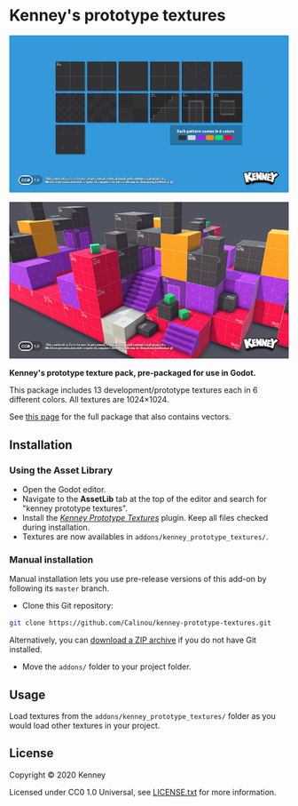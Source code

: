# Kenney's prototype textures

![Preview](/preview.png)

![Sample](/sample.png)

**Kenney's prototype texture pack, pre-packaged for use in Godot.**

This package includes 13 development/prototype textures each in 6 different
colors. All textures are 1024×1024.

See [this page](https://kenney.nl/assets/prototype-textures) for the full
package that also contains vectors.

## Installation

### Using the Asset Library

- Open the Godot editor.
- Navigate to the **AssetLib** tab at the top of the editor and search for
  "kenney prototype textures".
- Install the
  [*Kenney Prototype Textures*](https://godotengine.org/asset-library/asset/780)
  plugin. Keep all files checked during installation.
- Textures are now availables in `addons/kenney_prototype_textures/`.

### Manual installation

Manual installation lets you use pre-release versions of this add-on by
following its `master` branch.

- Clone this Git repository:

```bash
git clone https://github.com/Calinou/kenney-prototype-textures.git
```

Alternatively, you can
[download a ZIP archive](https://github.com/Calinou/kenney-prototype-textures/archive/master.zip)
if you do not have Git installed.

- Move the `addons/` folder to your project folder.

## Usage

Load textures from the `addons/kenney_prototype_textures/` folder as you would
load other textures in your project.

## License

Copyright © 2020 Kenney

Licensed under CC0 1.0 Universal, see [LICENSE.txt](LICENSE.txt) for more information.
